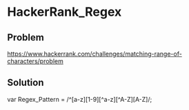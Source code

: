 # HackerRank_Regex


## Problem
https://www.hackerrank.com/challenges/matching-range-of-characters/problem


## Solution
var Regex_Pattern = /^[a-z][1-9][^a-z][^A-Z][A-Z]/;
